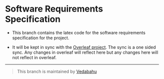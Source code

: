 # Software Requirements Specification

- This branch contains the latex code for the software requirements specification for the project.

- It will be kept in sync with the [Overleaf project](https://www.overleaf.com/read/ffdycqypdysm#c5ccad). The sync is a one sided sync. Any changes in overleaf will reflect here but any changes here will not reflect in overleaf.

---
> This branch is maintained by [Vedabahu](https://github.com/Vedabahu)